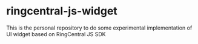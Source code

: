 # ringcentral-js-widget
This is the personal repository to do some experimental implementation of UI widget based on RingCentral JS SDK

